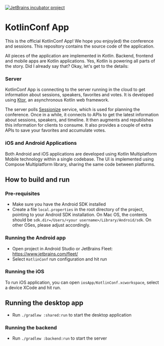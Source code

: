 [![JetBrains incubator project](http://jb.gg/badges/official.svg)](https://confluence.jetbrains.com/display/ALL/JetBrains+on+GitHub) 

# KotlinConf App

This is the official KotlinConf App! We hope you enjoy(ed) the conference and sessions. This repository contains the source code of the application. 

All pieces of the application are implemented in *Kotlin*. Backend, frontend and mobile apps are Kotlin applications.
Yes, Kotlin is powering all parts of the story. Did I already say that? Okay, let's get to the details:

### Server

KotlinConf App is connecting to the server running in the cloud to get information about sessions,
speakers, favorites and votes. It is developed using [Ktor](https://ktor.io), an asynchronous Kotlin web framework.

The server polls [Sessionize](https://sessionize.com) service, which is used for planning the conference. 
Once in a while, it connects to APIs to get the latest information about sessions, speakers, and timeline. 
It then augments and republishes this information for clients to consume. 
It also provides a couple of extra APIs to save your favorites and accumulate votes.

### iOS and Android Applications

Both Android and iOS applications are developed using Kotlin Multiplatform Mobile technology within a single codebase.
The UI is implemented using Compose Multiplatform library, sharing the same code between platforms.

## How to build and run

### Pre-requisites

 * Make sure you have the Android SDK installed
 * Create a file `local.properties` in the root directory of the project, pointing to your Android SDK installation. On Mac OS, the contents should be `sdk.dir=/Users/<your username>/Library/Android/sdk`. On other OSes, please adjust accordingly.

### Running the Android app

* Open project in Android Studio or JetBrains Fleet: https://www.jetbrains.com/fleet/
* Select `KotlinConf` run configuration and hit run

### Running the iOS

To run iOS application, you can open `iosApp/KotlinConf.xcworkspace`, select a device XCode and hit run.

## Running the desktop app

* Run `./gradlew :shared:run` to start the desktop application

### Running the backend

* Run `./gradlew :backend:run` to start the server
